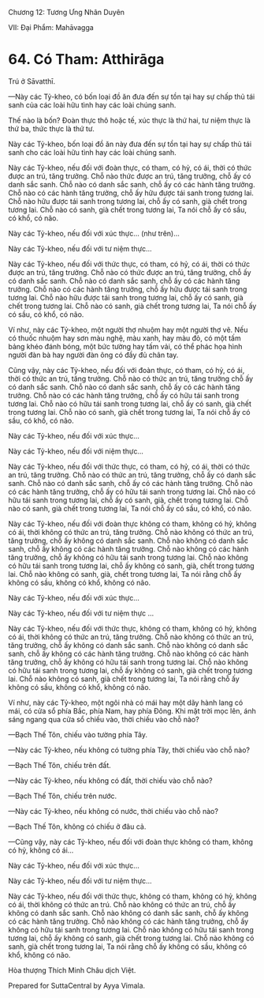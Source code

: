 

Chương 12: Tương Ưng Nhân Duyên

VII: Ðại Phẩm: Mahāvagga

# 64\. Có Tham: Atthirāga

Trú ở Sāvatthī.

—Này các Tỷ-kheo, có bốn loại đồ ăn đưa đến sự tồn tại hay sự chấp thủ tái sanh của các loài hữu tình hay các loài chúng sanh.

Thế nào là bốn? Ðoàn thực thô hoặc tế, xúc thực là thứ hai, tư niệm thực là thứ ba, thức thực là thứ tư.

Này các Tỷ-kheo, bốn loại đồ ăn này đưa đến sự tồn tại hay sự chấp thủ tái sanh cho các loài hữu tình hay các loài chúng sanh.

Này các Tỷ-kheo, nếu đối với đoàn thực, có tham, có hỷ, có ái, thời có thức được an trú, tăng trưởng. Chỗ nào thức được an trú, tăng trưởng, chỗ ấy có danh sắc sanh. Chỗ nào có danh sắc sanh, chỗ ấy có các hành tăng trưởng. Chỗ nào có các hành tăng trưởng, chỗ ấy hữu được tái sanh trong tương lai. Chỗ nào hữu được tái sanh trong tương lai, chỗ ấy có sanh, già chết trong tương lai. Chỗ nào có sanh, già chết trong tương lai, Ta nói chỗ ấy có sầu, có khổ, có não.

Này các Tỷ-kheo, nếu đối với xúc thực… (như trên)…

Này các Tỷ-kheo, nếu đối với tư niệm thực…

Này các Tỷ-kheo, nếu đối với thức thực, có tham, có hỷ, có ái, thời có thức được an trú, tăng trưởng. Chỗ nào có thức được an trú, tăng trưởng, chỗ ấy có danh sắc sanh. Chỗ nào có danh sắc sanh, chỗ ấy có các hành tăng trưởng. Chỗ nào có các hành tăng trưởng, chỗ ấy hữu được tái sanh trong tương lai. Chỗ nào hữu được tái sanh trong tương lai, chỗ ấy có sanh, già chết trong tương lai. Chỗ nào có sanh, già chết trong tương lai, Ta nói chỗ ấy có sầu, có khổ, có não.

Ví như, này các Tỷ-kheo, một người thợ nhuộm hay một người thợ vẽ. Nếu có thuốc nhuộm hay sơn màu nghệ, màu xanh, hay màu đỏ, có một tấm bảng khéo đánh bóng, một bức tường hay tấm vải, có thể phác họa hình người đàn bà hay người đàn ông có đầy đủ chân tay.

Cũng vậy, này các Tỷ-kheo, nếu đối với đoàn thực, có tham, có hỷ, có ái, thời có thức an trú, tăng trưởng. Chỗ nào có thức an trú, tăng trưởng chỗ ấy có danh sắc sanh. Chỗ nào có danh sắc sanh, chỗ ấy có các hành tăng trưởng. Chỗ nào có các hành tăng trưởng, chỗ ấy có hữu tái sanh trong tương lai. Chỗ nào có hữu tái sanh trong tương lai, chỗ ấy có sanh, già chết trong tương lai. Chỗ nào có sanh, già chết trong tương lai, Ta nói chỗ ấy có sầu, có khổ, có não.

Này các Tỷ-kheo, nếu đối với xúc thực…

Này các Tỷ-kheo, nếu đối với niệm thực…

Này các Tỷ-kheo, nếu đối với thức thực, có tham, có hỷ, có ái, thời có thức an trú, tăng trưởng. Chỗ nào có thức an trú, tăng trưởng, chỗ ấy có danh sắc sanh. Chỗ nào có danh sắc sanh, chỗ ấy có các hành tăng trưởng. Chỗ nào có các hành tăng trưởng, chỗ ấy có hữu tái sanh trong tương lai. Chỗ nào có hữu tái sanh trong tương lai, chỗ ấy có sanh, già, chết trong tương lai. Chỗ nào có sanh, già chết trong tương lai, Ta nói chỗ ấy có sầu, có khổ, có não.

Này các Tỷ-kheo, nếu đối với đoàn thực không có tham, không có hỷ, không có ái, thời không có thức an trú, tăng trưởng. Chỗ nào không có thức an trú, tăng trưởng, chỗ ấy không có danh sắc sanh. Chỗ nào không có danh sắc sanh, chỗ ấy không có các hành tăng trưởng. Chỗ nào không có các hành tăng trưởng, chỗ ấy không có hữu tái sanh trong tương lai. Chỗ nào không có hữu tái sanh trong tương lai, chỗ ấy không có sanh, già, chết trong tương lai. Chỗ nào không có sanh, già, chết trong tương lai, Ta nói rằng chỗ ấy không có sầu, không có khổ, không có não.

Này các Tỷ-kheo, nếu đối với xúc thực…

Này các Tỷ-kheo, nếu đối với tư niệm thực …

Này các Tỷ-kheo, nếu đối với thức thực, không có tham, không có hỷ, không có ái, thời không có thức an trú, tăng trưởng. Chỗ nào không có thức an trú, tăng trưởng, chỗ ấy không có danh sắc sanh. Chỗ nào không có danh sắc sanh, chỗ ấy không có các hành tăng trưởng. Chỗ nào không có các hành tăng trưởng, chỗ ấy không có hữu tái sanh trong tương lai. Chỗ nào không có hữu tái sanh trong tương lai, chỗ ấy không có sanh, già chết trong tương lai. Chỗ nào không có sanh, già chết trong tương lai, Ta nói rằng chỗ ấy không có sầu, không có khổ, không có não.

Ví như, này các Tỷ-kheo, một ngôi nhà có mái hay một dãy hành lang có mái, có cửa sổ phía Bắc, phía Nam, hay phía Ðông. Khi mặt trời mọc lên, ánh sáng ngang qua cửa sổ chiếu vào, thời chiếu vào chỗ nào?

—Bạch Thế Tôn, chiếu vào tường phía Tây.

—Này các Tỷ-kheo, nếu không có tường phía Tây, thời chiếu vào chỗ nào?

—Bạch Thế Tôn, chiếu trên đất.

—Này các Tỷ-kheo, nếu không có đất, thời chiếu vào chỗ nào?

—Bạch Thế Tôn, chiếu trên nước.

—Này các Tỷ-kheo, nếu không có nước, thời chiếu vào chỗ nào?

—Bạch Thế Tôn, không có chiếu ở đâu cả.

—Cũng vậy, này các Tỷ-kheo, nếu đối với đoàn thực không có tham, không có hỷ, không có ái…

Này các Tỷ-kheo, nếu đối với xúc thực…

Này các Tỷ-kheo, nếu đối với tư niệm thực…

Này các Tỷ-kheo, nếu đối với thức thực, không có tham, không có hỷ, không có ái, thời không có thức an trú. Chỗ nào không có thức an trú, chỗ ấy không có danh sắc sanh. Chỗ nào không có danh sắc sanh, chỗ ấy không có các hành tăng trưởng. Chỗ nào không có các hành tăng trưởng, chỗ ấy không có hữu tái sanh trong tương lai. Chỗ nào không có hữu tái sanh trong tương lai, chỗ ấy không có sanh, già chết trong tương lai. Chỗ nào không có sanh, già chết trong tương lai, Ta nói rằng chỗ ấy không có sầu, không có khổ, không có não.

Hòa thượng Thích Minh Châu dịch Việt.

Prepared for SuttaCentral by Ayya Vimala.